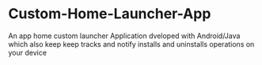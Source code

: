 # Custom-Home-Launcher-App
An app home custom launcher Application dveloped with Android/Java which also keep keep tracks and notify installs and uninstalls operations on your device

